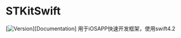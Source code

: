 # STKitSwift

[![Version](https://img.shields.io/cocoapods/v/STKitSwift.svg?style=flat)][Documentation]
用于iOSAPP快速开发框架，使用swift4.2


